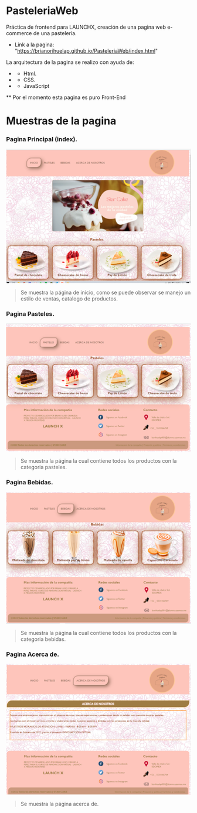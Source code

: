 # PasteleriaWeb
Práctica de frontend para LAUNCHX, creación de una pagina web e-commerce de una pastelería.

-  Link a la pagina: "https://brianorihuelap.github.io/PasteleriaWeb/index.html"

 La arquitectura de la pagina se realizo con ayuda de:
- - Html.
- - CSS.
- - JavaScript

** Por el momento esta pagina es puro Front-End

# Muestras de la pagina 

### Pagina Principal (index).
![Pagina Principal](/capturas/1.1.PNG)
> Se muestra la página de inicio, como se puede observar se manejo un estilo de ventas, catalogo de productos.

### Pagina Pasteles.
![Pasteles](/capturas/2.PNG)
> Se muestra la página la cual contiene todos los productos con la categoria pasteles.

### Pagina Bebidas.
![Pasteles](/capturas/3.PNG)
> Se muestra la página la cual contiene todos los productos con la categoria bebidas.


### Pagina Acerca de.
![Pasteles](/capturas/4.PNG)
> Se muestra la página acerca de.


